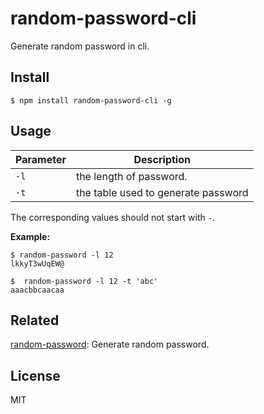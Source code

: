 # random-password-cli

Generate random password in cli.

## Install

```
$ npm install random-password-cli -g
```

## Usage

|Parameter| Description |
|----|----|
|`-l`|the length of password. |
|`-t`|the table used to generate password|

The corresponding values should not start with `-`.

**Example:**

```
$ random-password -l 12
lkkyT3wUqEW@
```

```
$  random-password -l 12 -t 'abc'
aaacbbcaacaa
```

## Related

[random-password](https://github.com/someus/random-password): Generate random password.


## License

MIT

